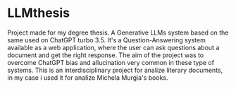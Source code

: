 # LLMthesis
Project made for my degree thesis.
A Generative LLMs system based on the same used on ChatGPT turbo 3.5.
It's a Question-Answering system available as a web application, where the user can ask questions about a document and get the right response.
The aim of the project was to overcome ChatGPT bias and allucination very common in these type of systems.
This is an interdisciplinary project for analize literary documents, in my case i used it for analize Michela Murgia's books.

